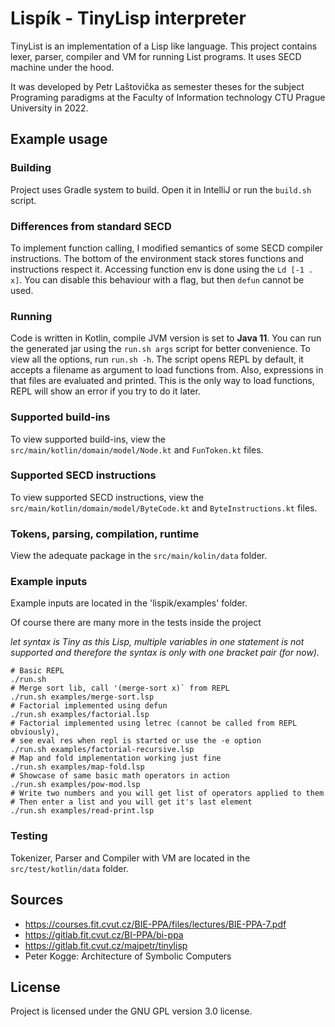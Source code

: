 # Lispík - TinyLisp interpreter

TinyList is an implementation of a Lisp like language. This project contains lexer, parser, compiler and VM for running
List programs. It uses SECD machine under the hood.

It was developed by Petr Laštovička as semester theses for the subject Programing paradigms at the Faculty of
Information technology CTU Prague University in 2022.

## Example usage

### Building

Project uses Gradle system to build. Open it in IntelliJ or run the `build.sh` script.

### Differences from standard SECD

To implement function calling, I modified semantics of some SECD compiler instructions.
The bottom of the environment stack stores functions and instructions respect it.
Accessing function env is done using the `Ld [-1 . x]`.
You can disable this behaviour with a flag, but then `defun` cannot be used.

### Running

Code is written in Kotlin, compile JVM version is set to **Java 11**.
You can run the generated jar using the `run.sh args` script for better convenience.
To view all the options, run `run.sh -h`.
The script opens REPL by default, it accepts a filename as argument to load functions from.
Also, expressions in that files are evaluated and printed.
This is the only way to load functions, REPL will show an error if you try to do it later.

### Supported build-ins

To view supported build-ins, view the `src/main/kotlin/domain/model/Node.kt` and `FunToken.kt` files.

### Supported SECD instructions

To view supported SECD instructions, view the `src/main/kotlin/domain/model/ByteCode.kt` and `ByteInstructions.kt`
files.

### Tokens, parsing, compilation, runtime

View the adequate package in the `src/main/kolin/data` folder.

### Example inputs

Example inputs are located in the 'lispik/examples' folder.

Of course there are many more in the tests inside the project

*let syntax is Tiny as this Lisp, multiple variables in one statement is not supported
and therefore the syntax is only with one bracket pair (for now).*

```shell
# Basic REPL
./run.sh
# Merge sort lib, call '(merge-sort x)` from REPL
./run.sh examples/merge-sort.lsp
# Factorial implemented using defun
./run.sh examples/factorial.lsp
# Factorial implemented using letrec (cannot be called from REPL obviously),
# see eval res when repl is started or use the -e option
./run.sh examples/factorial-recursive.lsp
# Map and fold implementation working just fine
./run.sh examples/map-fold.lsp
# Showcase of same basic math operators in action
./run.sh examples/pow-mod.lsp
# Write two numbers and you will get list of operators applied to them
# Then enter a list and you will get it's last element
./run.sh examples/read-print.lsp
```

### Testing

Tokenizer, Parser and Compiler with VM are located in the `src/test/kotlin/data` folder.

## Sources

- https://courses.fit.cvut.cz/BIE-PPA/files/lectures/BIE-PPA-7.pdf
- https://gitlab.fit.cvut.cz/BI-PPA/bi-ppa
- https://gitlab.fit.cvut.cz/majpetr/tinylisp
- Peter Kogge: Architecture of Symbolic Computers

## License
Project is licensed under the GNU GPL version 3.0 license.
